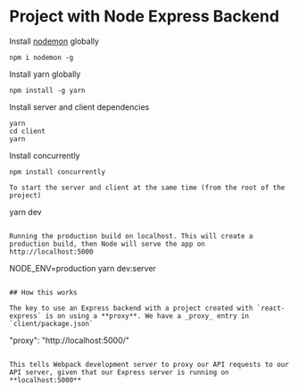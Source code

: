 # Project with Node Express Backend

Install [nodemon](https://github.com/remy/nodemon) globally

```
npm i nodemon -g
```

Install yarn globally
```
npm install -g yarn
```

Install server and client dependencies

```
yarn
cd client
yarn
```

Install concurrently
```
npm install concurrently

To start the server and client at the same time (from the root of the project)

```
yarn dev
```

Running the production build on localhost. This will create a production build, then Node will serve the app on http://localhost:5000

```
NODE_ENV=production yarn dev:server
```

## How this works

The key to use an Express backend with a project created with `react-express` is on using a **proxy**. We have a _proxy_ entry in `client/package.json`

```
"proxy": "http://localhost:5000/"
```

This tells Webpack development server to proxy our API requests to our API server, given that our Express server is running on **localhost:5000**
